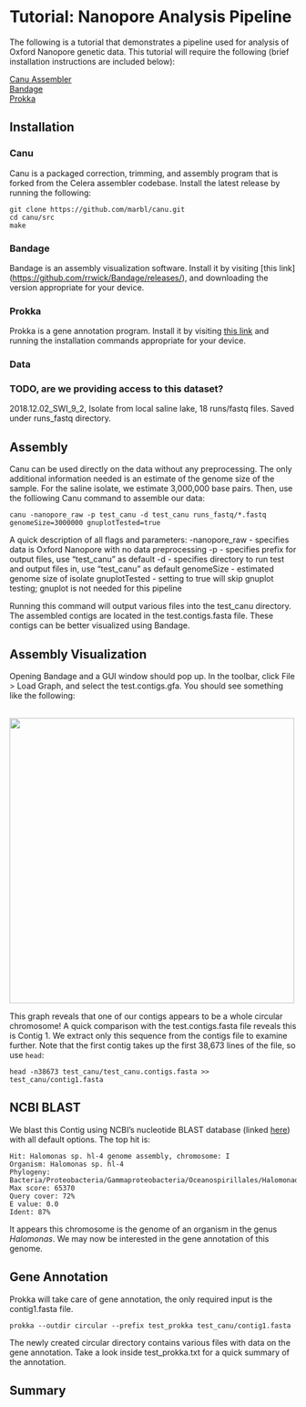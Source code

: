 # Tutorial: Nanopore Analysis Pipeline

The following is a tutorial that demonstrates a pipeline used for analysis of Oxford Nanopore genetic data. This tutorial will require the following (brief installation instructions are included below):

[Canu Assembler](https://canu.readthedocs.io/en/latest/)  
[Bandage](https://rrwick.github.io/Bandage/)  
[Prokka](https://github.com/tseemann/prokka)  


## Installation
### Canu

Canu is a packaged correction, trimming, and assembly program that is forked from the Celera assembler codebase. Install the latest release by running the following:

```
git clone https://github.com/marbl/canu.git
cd canu/src
make
```

### Bandage
Bandage is an assembly visualization software. Install it by visiting [this link] (https://github.com/rrwick/Bandage/releases/), and downloading the version appropriate for your device.


### Prokka
Prokka is a gene annotation program. Install it by visiting [this link](https://github.com/tseemann/prokka) and running the installation commands appropriate for your device.


### Data
### TODO, are we providing access to this dataset?
2018.12.02_SWI_9_2, Isolate from local saline lake, 18 runs/fastq files. Saved under runs_fastq directory.


## Assembly
Canu can be used directly on the data without any preprocessing. The only additional information needed is an estimate of the genome size of the sample. For the saline isolate, we estimate 3,000,000 base pairs. Then, use the folliowing Canu command to assemble our data:

```
canu -nanopore_raw -p test_canu -d test_canu runs_fastq/*.fastq genomeSize=3000000 gnuplotTested=true
```

A quick description of all flags and parameters: 
-nanopore_raw - specifies data is Oxford Nanopore with no data preprocessing
-p - specifies prefix for output files, use “test_canu” as default
-d - specifies directory to run test and output files in, use “test_canu” as default
genomeSize - estimated genome size of isolate
gnuplotTested - setting to true will skip gnuplot testing; gnuplot is not needed for this pipeline

Running this command will output various files into the test_canu directory. The assembled contigs are located in the test.contigs.fasta file. These contigs can be better visualized using Bandage.


## Assembly Visualization
Opening Bandage and a GUI window should pop up. In the toolbar, click File > Load Graph, and select the test.contigs.gfa. You should see something like the following:

<br /><img src="https://github.com/sabeelmansuri/bowman_archive/blob/master/Bandage.png" width="500"><br />

This graph reveals that one of our contigs appears to be a whole circular chromosome! A quick comparison with the test.contigs.fasta file reveals this is Contig 1. We extract only this sequence from the contigs file to examine further. Note that the first contig takes up the first 38,673 lines of the file, so use `head`:

```
head -n38673 test_canu/test_canu.contigs.fasta >> test_canu/contig1.fasta 
```

## NCBI BLAST
We blast this Contig using NCBI’s nucleotide BLAST database (linked [here](https://blast.ncbi.nlm.nih.gov/Blast.cgi)) with all default options. The top hit is:

```
Hit: Halomonas sp. hl-4 genome assembly, chromosome: I  
Organism: Halomonas sp. hl-4  
Phylogeny: Bacteria/Proteobacteria/Gammaproteobacteria/Oceanospirillales/Halomonadaceae/Halomonas  
Max score: 65370  
Query cover: 72%  
E value: 0.0  
Ident: 87%  
```

It appears this chromosome is the genome of an organism in the genus *Halomonas*. We may now be interested in
the gene annotation of this genome.


## Gene Annotation
Prokka will take care of gene annotation, the only required input is the contig1.fasta file.

```
prokka --outdir circular --prefix test_prokka test_canu/contig1.fasta
```

The newly created circular directory contains various files with data on the gene annotation. Take a look inside test_prokka.txt for a quick summary of the annotation.


## Summary
